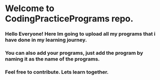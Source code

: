 # Welcome to CodingPracticePrograms repo.
### Hello Everyone! Here Im going to upload all my programs that i have done in my learning journey.
### You can also add your programs, just add the program by naming it as the name of the programs.
### Feel free to contribute. Lets learn together.
